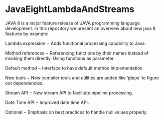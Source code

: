 # JavaEightLambdaAndStreams

JAVA 8 is a major feature release of JAVA programming language development. In this repository we present an overview
about new java 8 features by example:

Lambda expression − Adds functional processing capability to Java.

Method references − Referencing functions by their names instead of invoking them directly. Using functions as parameter.

Default method − Interface to have default method implementation.

New tools − New compiler tools and utilities are added like ‘jdeps’ to figure out dependencies.

Stream API − New stream API to facilitate pipeline processing.

Date Time API − Improved date time API.

Optional − Emphasis on best practices to handle null values properly.


